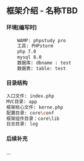 ## 框架介绍 - 名称TBD

#### 环境[编写时]
```bash
    WAMP: phpstudy pro
    工具: PHPstorm
    php 7.0
    mysql 8.0
    数据库: dbname : test
    数据表: table: test
```

#### 目录结构
```bash
入口文件: index.php
MVC目录: app
框架核心文件: kerne.php
配置目录: core\conf
框架组件目录：core\lib
日志目录: log
```
#### 后续补充
...
